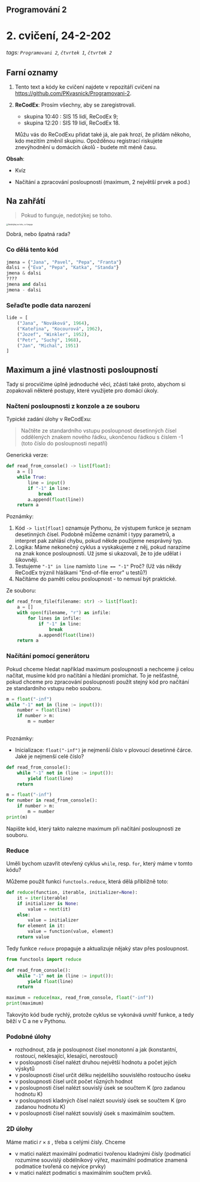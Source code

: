 ## Programování 2

# 2. cvičení, 24-2-202

###### tags: `Programovani 2`, `čtvrtek 1`, `čtvrtek 2`

## Farní oznamy

1. Tento text a kódy ke cvičení najdete v repozitáří cvičení na https://github.com/PKvasnick/Programovani-2.

2. **ReCodEx**: Prosím všechny, aby se zaregistrovali. 

   - skupina 10:40 : SIS 15 lidí, ReCodEx 9;
   - skupina 12:20 : SIS 19 lidí, ReCodEx 18.

   Můžu vás do ReCodExu přidat také já, ale pak hrozí, že přidám někoho, kdo mezitím změnil skupinu. Opožděnou registrací riskujete znevýhodnění u domácích úkolů - budete mít méně času.

   

**Obsah**:

- Kvíz

- Načítání a zpracování posloupností (maximum, 2 největší prvek a pod.)

  

## Na zahřátí

> Pokud to funguje, nedotýkej se toho.

<img src="https://pbs.twimg.com/media/FLE5zVVVEAA--OH?format=jpg&name=large" alt="Nedotýkej se toho, co funguje" style="zoom: 33%;" />

Dobrá, nebo špatná rada?



### Co dělá tento kód

```python
jmena = {"Jana", "Pavel", "Pepa", "Franta"}
dalsi = {"Eva", "Pepa", "Katka", "Standa"}
jmena & dalsi 
????
jmena and dalsi
jmena - dalsi
```

### Seřaďte podle data narození

```python
lide = [
    ("Jana", "Nováková", 1964),
    ("Kateřina", "Kocourová", 1962),
    ("Jozef", "Winkler", 1952),
    ("Petr", "Suchý", 1968),
    ("Jan", "Michal", 1951)
]
```



## Maximum a jiné vlastnosti posloupností

Tady si procvičíme úplně jednoduché věci, zčásti také proto, abychom si zopakovali některé postupy, které využijete pro domácí úkoly. 

### Načtení posloupnosti z konzole a ze souboru

Typické zadání úlohy v ReCodExu: 

> Načtěte ze standardního vstupu posloupnost desetinných čísel oddělených znakem nového řádku, ukončenou řádkou s číslem -1 (toto číslo do posloupnosti nepatří)

Generická verze:

```python
def read_from_console() -> list[float]:
    a = []
    while True:
        line = input()
        if "-1" in line:
            break
        a.append(float(line))
	return a
```

Poznámky:

1. Kód `-> list[float]` oznamuje Pythonu, že výstupem funkce je seznam desetinných čísel. Podobně můžeme oznámit i typy parametrů, a interpret pak zahlásí chybu, pokud někde použijeme nesprávný typ.
2. Logika: Máme nekonečný cyklus a vyskakujeme z něj, pokud narazíme na znak konce posloupnosti. Už jsme si ukazovali, že to jde udělat i šikovněji.
3. Testujeme `"-1" in line` namísto `line == "-1"` Proč? (Už vás někdy ReCodEx trýznil hláškami "End-of-file error" u testů?)
4. Načítáme do paměti celou posloupnost - to nemusí být praktické.

Ze souboru:

```python
def read_from_file(filename: str) -> list[float]:
    a = []
    with open(filename, "r") as infile:
        for lines in infile:
            if "-1" in line:
                break
            a.append(float(line))
    return a 
```

### Načítání pomocí generátoru

Pokud chceme hledat například maximum posloupnosti a nechceme ji celou načítat, musíme kód pro načítání a hledání promíchat. To je nešťastné, pokud chceme pro zpracování posloupnosti použít stejný kód pro načítání ze standardního vstupu nebo souboru. 

```python
m = float("-inf")
while "-1" not in (line := input()):
    number = float(line)
    if number > m:
        m = number
        
```

Poznámky:

- Inicializace: `float("-inf")` je nejmenší číslo v plovoucí desetinné čárce. Jaké je nejmenší celé číslo?

```python
def read_from_console():
    while "-1" not in (line := input()):
        yield float(line)
    return

m = float("-inf")
for number in read_from_console():
    if number > m:
        m = number
print(m)
```

Napište kód, který takto nalezne maximum při načítání posloupnosti ze souboru. 

### Reduce

Uměli bychom uzavřít otevřený cyklus `while`, resp. `for`, který máme v tomto kódu?

Můžeme použít funkci `functools.reduce`, která dělá přibližně toto:

```python
def reduce(function, iterable, initializer=None):
    it = iter(iterable)
    if initializer is None:
        value = next(it)
    else:
        value = initializer
    for element in it:
        value = function(value, element)
    return value
```

Tedy funkce `reduce` propaguje a aktualizuje nějaký stav přes posloupnost. 

```python
from functools import reduce

def read_from_console():
    while "-1" not in (line := input()):
        yield float(line)
    return

maximum = reduce(max, read_from_console, float("-inf"))
print(maximum)
```

Takovýto kód bude rychlý, protože cyklus se vykonává uvnitř funkce, a tedy běží v C a ne v Pythonu.

###  Podobné úlohy

- rozhodnout, zda je posloupnost čísel monotonní a jak (konstantní, rostoucí, neklesající, klesající, nerostoucí) 
- v posloupnosti čísel nalézt druhou největší hodnotu a počet jejích výskytů
- v posloupnosti čísel určit délku nejdelšího souvislého rostoucího úseku
- v posloupnosti čísel určit počet různých hodnot
- v posloupnosti čísel nalézt souvislý úsek se součtem K (pro zadanou hodnotu K)
- v posloupnosti kladných čísel nalézt souvislý úsek se součtem K (pro zadanou hodnotu K)
- v posloupnosti čísel nalézt souvislý úsek s maximálním součtem.

### 2D úlohy

Máme matici $r \times s$ , třeba s celými čísly. Chceme

- v matici nalézt maximální podmatici tvořenou kladnými čísly (podmaticí rozumíme souvislý obdélníkový výřez, maximální podmatice znamená  podmatice tvořená co nejvíce prvky)
- v matici nalézt podmatici s maximálním součtem prvků.
